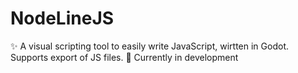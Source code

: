 # NodeLineJS

✨ A visual scripting tool to easily write JavaScript, wirtten in Godot. Supports export of JS files.
🚧 Currently in development 
